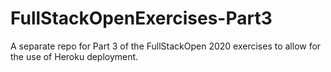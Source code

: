 # FullStackOpenExercises-Part3

A separate repo for Part 3 of the FullStackOpen 2020 exercises to allow for the use of Heroku deployment.
